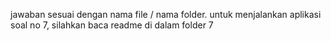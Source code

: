 jawaban sesuai dengan nama file / nama folder.
untuk menjalankan aplikasi soal no 7, silahkan baca readme di dalam folder 7
